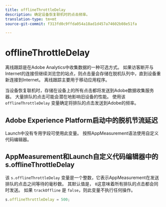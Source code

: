 ```yaml
---
title: offlineThrottleDelay
description: 确定设备恢复联机时的点击频率。
translation-type: tm+mt
source-git-commit: f313fd0c9ffda054a18ad1d457a74602b08e51fa

---
```



# offlineThrottleDelay

离线跟踪是在Adobe Analytics中收集数据的一种可选方式。 如果访客断开与Internet的连接但继续浏览您的站点，则点击量会存储在脱机队列中，直到设备重新连接到Internet。 离线跟踪主要用于移动应用程序。

当设备恢复联机时，存储在设备上的所有点击都将发送到Adobe数据收集服务器。 大量排队的点击可能会潜在地影响旧设备的性能。 使用该 `offlineThrottleDelay` 变量确定将排队的点击发送到Adobe的频率。

## Adobe Experience Platform启动中的脱机节流延迟

Launch中没有专用字段可使用此变量。 按照AppMeasurement语法使用自定义代码编辑器。

## AppMeasurement和Launch自定义代码编辑器中的s.offlineThrottleDelay

该 `s.offlineThrottleDelay` 变量是一个整数，它表示AppMeasurement在发送排队的点击之间等待的毫秒数。 其默认值是， `0`这意味着所有排队的点击都会同时发送。 如果 `trackOffline` 是 `false`，则此变量不执行任何操作。

```js
s.offlineThrottleDelay = 500;
```
